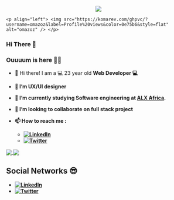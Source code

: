 <p align="center">
  <a href="https://github.com/omazoz"><img src="https://readme-typing-svg.demolab.com?font=Fira+Code&size=40&pause=1000&width=600&height=100&lines=Hi i'm Oumayma mazoz 🙋‍♀..."></a>
  

    <p align="left"> <img src="https://komarev.com/ghpvc/?username=omazoz&label=Profile%20views&color=0e75b6&style=flat" alt="omazoz" /> </p>

### Hi There 👋

### Ouuuum is here 👩‍💻
 

- 👋 Hi there!  I am a 💻 23 year old <b>  Web Developer 💻 <b/>
- 👀 I’m UX/UI designer 
- 🌱 I’m currently studying Software engineering at [ALX Africa](https://www.alxafrica.com/).
- 💞️ I’m looking to collaborate on full stack project 
- 📫 How to reach me  : 
  
  - [![LinkedIn](https://img.shields.io/badge/-LinkedIn-0A66C2?style=flat&logo=linkedin&link=https://www.linkedin.com/in/oumayma-mazoz-2b4126228/)](https://www.linkedin.com/in/oumayma-mazoz-2b4126228/)
  - [![Twitter](https://img.shields.io/badge/-Twitter-FFFFFF?style=flat&logo=twitter&link=https://twitter.com/oumie201)](https://twitter.com/oumie201)
















<a href="https://github.com/omazoz?tab=repositories">
  <img align="center" src="https://github-readme-stats.vercel.app/api/top-langs/?username=omazoz&theme=dark"/>
</a>
<a href="https://github.com/omazoz?tab=repositories">
 <img align="center" src="https://github-readme-stats.vercel.app/api?username=omazoz&line_height=40&show_icons=true&theme=dark">
</a>


## Social Networks 😎

- [![LinkedIn](https://img.shields.io/badge/-LinkedIn-0A66C2?style=flat&logo=linkedin&link=https://www.linkedin.com/in/oumayma-mazoz-2b4126228/)](https://www.linkedin.com/in/oumayma-mazoz-2b4126228/)
- [![Twitter](https://img.shields.io/badge/-Twitter-FFFFFF?style=flat&logo=twitter&link=https://twitter.com/oumie201)](https://twitter.com/oumie201)


